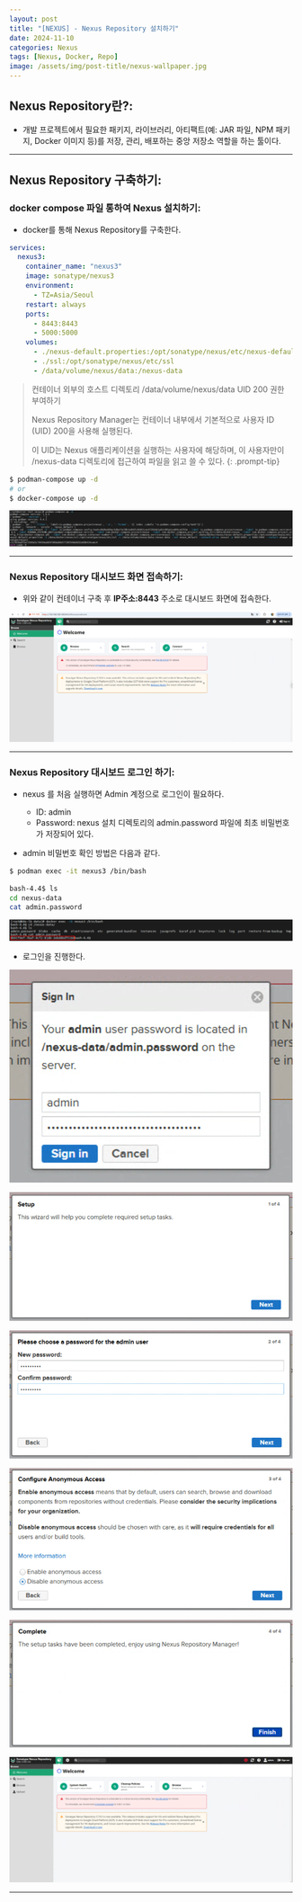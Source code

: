 ```yaml
---
layout: post
title: "[NEXUS] - Nexus Repository 설치하기"
date: 2024-11-10
categories: Nexus
tags: [Nexus, Docker, Repo]
image: /assets/img/post-title/nexus-wallpaper.jpg
---
```


## Nexus Repository란?:
-  개발 프로젝트에서 필요한 패키지, 라이브러리, 아티팩트(예: JAR 파일, NPM 패키지, Docker 이미지 등)를 저장, 관리, 배포하는 중앙 저장소 역할을 하는 툴이다.

* * *

## Nexus Repository 구축하기:
### docker compose 파일 통하여 Nexus 설치하기:
- docker를 통해 Nexus Repository를 구축한다.

```yaml
services:
  nexus3:
    container_name: "nexus3"
    image: sonatype/nexus3
    environment:
      - TZ=Asia/Seoul
    restart: always
    ports:
      - 8443:8443
      - 5000:5000
    volumes:
      - ./nexus-default.properties:/opt/sonatype/nexus/etc/nexus-default.properties
      - ./ssl:/opt/sonatype/nexus/etc/ssl
      - /data/volume/nexus/data:/nexus-data
```

> 컨테이너 외부의 호스트 디렉토리 /data/volume/nexus/data UID 200 권한 부여하기
>
> Nexus Repository Manager는 컨테이너 내부에서 기본적으로 사용자 ID (UID) 200을 사용해 실행된다.
> 
> 이 UID는 Nexus 애플리케이션을 실행하는 사용자에 해당하며, 이 사용자만이 /nexus-data 디렉토리에 접근하여 파일을 읽고 쓸 수 있다.
{: .prompt-tip}

```bash
$ podman-compose up -d
# or
$ docker-compose up -d
```

![Nexus 컨테이너 실행 화면](/assets/img/post/Nexus/Nexus%20컨테이너%20실행%20화면.png)

* * *

### Nexus Repository 대시보드 화면 접속하기:
- 위와 같이 컨테이너 구축 후 **IP주소:8443** 주소로 대시보드 화면에 접속한다.

![Nexus 대시보드 화면](/assets/img/post/Nexus/Nexus%20대시보드%20화면.png)

* * *

### Nexus Repository 대시보드 로그인 하기:
- nexus 를 처음 실행하면 Admin 계정으로 로그인이 필요하다.
  - ID: admin
  - Password: nexus 설치 디렉토리의 admin.password 파일에 최초 비밀번호가 저장되어 있다.

- admin 비밀번호 확인 방법은 다음과 같다.

```bash
$ podman exec -it nexus3 /bin/bash
```

```bash
bash-4.4$ ls
cd nexus-data
cat admin.password
```

![Nexus admin 계정 초기 패스워드 확인](/assets/img/post/Nexus/Nexus%20admin%20계정%20초기%20패스워드%20확인.png)

- 로그인을 진행한다.

![Nexus 로그인 진행 1](/assets/img/post/Nexus/Nexus%20로그인%20진행%201.png)

![Nexus 로그인 진행 2](/assets/img/post/Nexus/Nexus%20로그인%20진행%202.png)

![Nexus 로그인 진행 3](/assets/img/post/Nexus/Nexus%20로그인%20진행%203.png)

![Nexus 로그인 진행 4](/assets/img/post/Nexus/Nexus%20로그인%20진행%204.png)

![Nexus 로그인 진행 5](/assets/img/post/Nexus/Nexus%20로그인%20진행%205.png)

![Nexus 로그인 진행 후 화면](/assets/img/post/Nexus/Nexus%20로그인%20진행%20후%20화면.png)

* * *